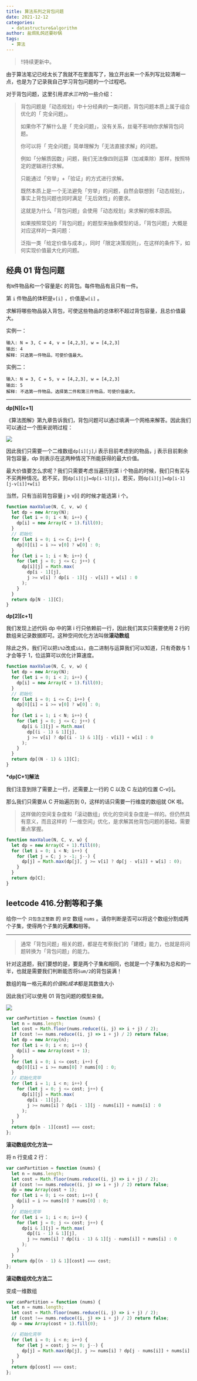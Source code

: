 ```yaml
---
title: 算法系列之背包问题
date: 2021-12-12
categories:
  - datastructure&algorithm
author: 盐焗乳鸽还要砂锅
tags:
  - 算法
---
```


> !!持续更新中。

由于算法笔记已经太长了我就不在里面写了，独立开出来一个系列写比较清晰一点，也是为了记录我自己学习背包问题的一个过程吧。

对于背包问题，这里引用*宫水三叶*的一些介绍：

> 背包问题是「动态规划」中十分经典的一类问题，背包问题本质上属于组合优化的「 完全问题」。
>
> 如果你不了解什么是「 完全问题」，没有关系，丝毫不影响你求解背包问题。
>
> 你可以将「 完全问题」简单理解为「无法直接求解」的问题。
>
> 例如「分解质因数」问题，我们无法像四则运算（加减乘除）那样，按照特定的逻辑进行求解。
>
> 只能通过「穷举」+「验证」的方式进行求解。
>
> 既然本质上是一个无法避免「穷举」的问题，自然会联想到「动态规划」，事实上背包问题也同时满足「无后效性」的要求。
>
> 这就是为什么「背包问题」会使用「动态规划」来求解的根本原因。
>
> 如果按照常见的「背包问题」的题型来抽象模型的话，「背包问题」大概是对应这样的一类问题：
>
> 泛指一类「给定价值与成本」，同时「限定决策规则」，在这样的条件下，如何实现价值最大化的问题。

## 经典 01 背包问题

有`N`件物品和一个容量是`C` 的背包。每件物品有且只有一件。

第 `i` 件物品的体积是`v[i]` ，价值是`w[i]` 。

求解将哪些物品装入背包，可使这些物品的总体积不超过背包容量，且总价值最大。

实例一：

```
输入: N = 3, C = 4, v = [4,2,3], w = [4,2,3]
输出: 4
解释: 只选第一件物品，可使价值最大。
```

实例二：

```
输入: N = 3, C = 5, v = [4,2,3], w = [4,2,3]
输出: 5
解释: 不选第一件物品，选择第二件和第三件物品，可使价值最大。
```

---

**dp[N][c+1]**

《算法图解》第九章告诉我们，背包问题可以通过填满一个网格来解答。因此我们可以通过一个图来说明过程：

![](./imgs/knapsack1.jpg)

因此我们只需要一个二维数组`dp[i][j]`,i 表示目前考虑到的物品，j 表示目前剩余背包容量，dp 则表示在这两种情况下所能获得的最大价值。

最大价值要怎么求呢？我们只需要考虑当遍历到第 i 个物品的时候，我们只有买与不买两种情况。若不买，则`dp[i][j]=dp[i-1][j]`，若买，则`dp[i][j]=dp[i-1][j-v[i]]+w[i]`

当然，只有当前背包容量 j > v[i] 的时候才能选第 i 个。

```js
function maxValue(N, C, v, w) {
  let dp = new Array(N);
  for (let i = 0; i < N; i++) {
    dp[i] = new Array(C + 1).fill(0);
  }
  // 初始化
  for (let i = 0; i <= C; i++) {
    dp[0][i] = i >= v[0] ? w[0] : 0;
  }
  for (let i = 1; i < N; i++) {
    for (let j = 0; j <= C; j++) {
      dp[i][j] = Math.max(
        dp[i - 1][j],
        j >= v[i] ? dp[i - 1][j - v[i]] + w[i] : 0
      );
    }
  }
  return dp[N - 1][C];
}
```

**dp[2][c+1]**

我们发现上述代码 dp 中的第 i 行只依赖前一行，因此我们其实只需要使用 2 行的数组来记录数据即可。这种空间优化方法叫做**滚动数组**

除此之外，我们可以把`i%2`改成`i&1`，由二进制与运算我们可以知道，只有奇数与 1 才会等于 1，位运算可以优化计算速度。

```js
function maxValue(N, C, v, w) {
  let dp = new Array(N);
  for (let i = 0; i < 2; i++) {
    dp[i] = new Array(C + 1).fill(0);
  }
  // 初始化
  for (let i = 0; i <= C; i++) {
    dp[0][i] = i >= v[0] ? w[0] : 0;
  }
  for (let i = 1; i < N; i++) {
    for (let j = 0; j <= C; j++) {
      dp[i & 1][j] = Math.max(
        dp[(i - 1) & 1][j],
        j >= v[i] ? dp[(i - 1) & 1][j - v[i]] + w[i] : 0
      );
    }
  }
  return dp[(N - 1) & 1][C];
}
```

**\*dp[C+1]解法**

我们注意到除了需要上一行，还需要上一行的 C 以及 C 左边的位置 C-v[i]。

那么我们只需要从 C 开始遍历到 0，这样的话只需要一行维度的数组就 OK 啦。

> 这样做的空间复杂度和「滚动数组」优化的空间复杂度是一样的。但仍然具有意义，而且这样的「一维空间」优化，是求解其他背包问题的基础，需要重点掌握。

```js
function maxValue(N, C, v, w) {
  let dp = new Array(C + 1).fill(0);
  for (let i = 0; i < N; i++) {
    for (let j = C; j > -1; j--) {
      dp[j] = Math.max(dp[j], j >= v[i] ? dp[j - v[i]] + w[i] : 0);
    }
  }
  return dp[C];
}
```

## leetcode 416.分割等和子集

给你一个 `只包含正整数` 的 `非空` 数组 `nums` 。请你判断是否可以将这个数组分割成两个子集，使得两个子集的**元素和**相等。

---

> 通常「背包问题」相关的题，都是在考察我们的「建模」能力，也就是将问题转换为「背包问题」的能力。

针对这道题，我们要想的是，要是两个子集和相同，也就是一个子集和为总和的一半，也就是需要我们判断能否将`Sum/2`的背包装满！

数组的每一格元素的*价值*和*成本*都是其数值大小

因此我们可以使用 01 背包问题的模型来做。

![](./imgs/knapsack2.jpg)

```js
var canPartition = function (nums) {
  let n = nums.length;
  let cost = Math.floor(nums.reduce((i, j) => i + j) / 2);
  if (cost !== nums.reduce((i, j) => i + j) / 2) return false;
  let dp = new Array(n);
  for (let i = 0; i < n; i++) {
    dp[i] = new Array(cost + 1);
  }
  for (let i = 0; i <= cost; i++) {
    dp[0][i] = i >= nums[0] ? nums[0] : 0;
  }
  // 初始化完毕
  for (let i = 1; i < n; i++) {
    for (let j = 0; j <= cost; j++) {
      dp[i][j] = Math.max(
        dp[i - 1][j],
        j >= nums[i] ? dp[i - 1][j - nums[i]] + nums[i] : 0
      );
    }
  }
  return dp[n - 1][cost] === cost;
};
```

**滚动数组优化方法一**

将 n 行变成 2 行：

```js
var canPartition = function (nums) {
  let n = nums.length;
  let cost = Math.floor(nums.reduce((i, j) => i + j) / 2);
  if (cost !== nums.reduce((i, j) => i + j) / 2) return false;
  dp = new Array(cost + 1);
  for (let i = 0; i <= cost; i++) {
    dp[i] = i >= nums[0] ? nums[0] : 0;
  }
  // 初始化完毕
  for (let i = 1; i < n; i++) {
    for (let j = 0; j <= cost; j++) {
      dp[i & 1][j] = Math.max(
        dp[(i - 1) & 1][j],
        j >= nums[i] ? dp[(i - 1) & 1][j - nums[i]] + nums[i] : 0
      );
    }
  }
  return dp[(n - 1) & 1][cost] === cost;
};
```

**滚动数组优化方法二**

变成一维数组

```js
var canPartition = function (nums) {
  let n = nums.length;
  let cost = Math.floor(nums.reduce((i, j) => i + j) / 2);
  if (cost !== nums.reduce((i, j) => i + j) / 2) return false;
  dp = new Array(cost + 1).fill(0);

  // 初始化完毕
  for (let i = 0; i < n; i++) {
    for (let j = cost; j >= 0; j--) {
      dp[j] = Math.max(dp[j], j >= nums[i] ? dp[j - nums[i]] + nums[i] : 0);
    }
  }
  return dp[cost] === cost;
};
```
